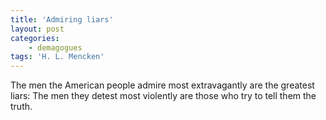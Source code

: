 ```yaml
---
title: 'Admiring liars'
layout: post
categories:
    - demagogues
tags: 'H. L. Mencken'
---
```


The men the American people admire most extravagantly are the greatest liars: The men they detest most violently are those who try to tell them the truth.